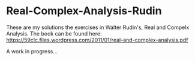 # Real-Complex-Analysis-Rudin
These are my solutions the exercises in Walter Rudin's, Real and Compelx Analysis. The book can be found here: https://59clc.files.wordpress.com/2011/01/real-and-complex-analysis.pdf

A work in progress...